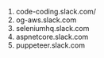 
1. code-coding.slack.com/
2. og-aws.slack.com
3. seleniumhq.slack.com
4. aspnetcore.slack.com
5. puppeteer.slack.com

